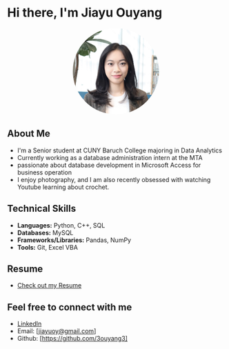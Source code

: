 # Hi there, I'm Jiayu Ouyang
<p align="center">
  <img src="IMG_0910.jpg" 
       alt="Steven's Professional Photo" 
       style="border-radius: 50%; width: 200px; height: auto; aspect-ratio: 1/1; object-fit: cover;" />
</p>

## About Me
- I'm a Senior student at CUNY Baruch College majoring in Data Analytics
- Currently working as a database administration intern at the MTA  
- passionate about database development in Microsoft Access for business operation
- I enjoy photography, and I am also recently obsessed with watching Youtube learning about crochet.  

## Technical Skills
- **Languages:** Python, C++, SQL
- **Databases:** MySQL
- **Frameworks/Libraries:** Pandas, NumPy
- **Tools:** Git, Excel VBA  

## Resume
- [Check out my Resume](Jiayu_Ouyang_Resume.pdf)

## Feel free to connect with me  
- [LinkedIn](https://www.linkedin.com/in/jiayuouyang04/)  
- Email: [jiayuoy@gmail.com]
- Github: [https://github.com/3ouyang3]
